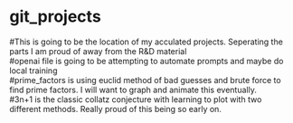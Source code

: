 # git_projects
#This is going to be the location of my acculated projects. Seperating the parts I am proud of away from the R&D material  
#openai file is going to be attempting to automate prompts and maybe do local training  
#prime_factors is using euclid method of bad guesses and brute force to find prime factors. I will want to graph and animate this eventually.  
#3n+1 is the classic collatz conjecture with learning to plot with two different methods. Really proud of this being so early on.  

